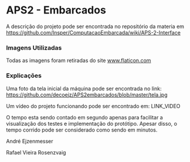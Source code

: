 # APS2 - Embarcados

A descrição do projeto pode ser encontrada no repositório da materia em https://github.com/Insper/ComputacaoEmbarcada/wiki/APS-2-Interface

### Imagens Utilizadas

Todas as imagens foram retiradas do site www.flaticon.com


### Explicações

Uma foto da tela inicial da máquina pode ser encontrada no link: https://github.com/decoejz/APS2embarcados/blob/master/tela.jpg

Um vídeo do projeto funcionando pode ser encontrado em: LINK_VIDEO

O tempo esta sendo contado em segundo apenas para facilitar a visualização dos testes e implementação do protótipo. Apesar disso, o tempo corrido pode ser considerado como sendo em minutos.


André Ejzenmesser

Rafael Vieira Rosenzvaig

